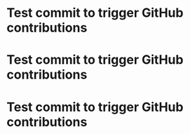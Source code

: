 # Test commit to trigger GitHub contributions
# Test commit to trigger GitHub contributions
# Test commit to trigger GitHub contributions
